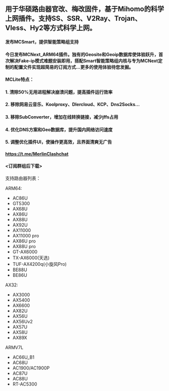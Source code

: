 ## 用于华硕路由器官改、梅改固件，基于Mihomo的科学上网插件。支持SS、SSR、V2Ray、Trojan、Vless、Hy2等方式科学上网。
#### 发布MCSmart，提供智能策略组支持

#### 今日发布MCNext_ARM64插件。独有的Geosite和Geoip数据库使体验跃升，首次解决Fake-ip模式难题安装即用，搭配Smart智能策略组内核与专为MCNext定制的配置文件实现超简易的订阅方式...更多的使用体验待您发掘。


#### MCLite特点：
#### 1. 清除50%无用进程解决崩溃问题，提高插件运行效率
#### 2. 移除网易云音乐、Koolproxy、Dlercloud、KCP、Dns2Socks...
#### 3. 移除SubConverter，增加在线转换链接，减少jffs占用
#### 4. 优化DNS方案和Geo数据库，提升国内网络访问速度
#### 5. 调整优化插件UI，使操作更高效，且界面清爽无广告


#### https://t.me/MerlinClashchat
#### <订阅群组后下载>


支持路由器列表：

ARM64:
- AC86U
- GT5300
- AX68U
- AX86U
- AX88U
- AX92U
- AX11000
- AX11000 pro
- AX86U pro
- AX88U pro
- GT-AX6000
- TX-AX6000(天选)
- TUF-AX4200q(小旋风Pro)
- BE88U
- BE86U

AX32: 
- AX3000
- AX5400
- AX6600
- AX82U
- AX56U
- AX56Uv2
- AX57U
- AX58U
- AX89X

ARMV7L
- AC66U_B1
- AC68U
- AC1900/AC1900P
- AC87U
- AC88U
- RT-AC5300
